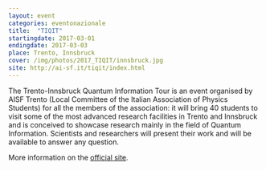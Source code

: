 ```yaml
---
layout: event
categories: eventonazionale
title:  "TIQIT"
startingdate: 2017-03-01
endingdate: 2017-03-03
place: Trento, Innsbruck
cover: /img/photos/2017_TIQIT/innsbruck.jpg
site: http://ai-sf.it/tiqit/index.html
---
```


The Trento-Innsbruck Quantum Information Tour is an event organised by AISF Trento (Local Committee of the Italian Association of Physics Students) for all the members of the association: it will bring 40 students to visit some of the most advanced research facilities in Trento and Innsbruck and is conceived to showcase research mainly in the field of Quantum Information. Scientists and researchers will present their work and will be available to answer any question.

More information on the [official site](http://ai-sf.it/tiqit/index.html).